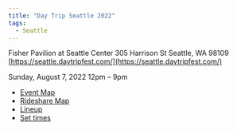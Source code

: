 ```yaml
---
title: "Day Trip Seattle 2022"
tags:
  - Seattle
---
```

Fisher Pavilion at Seattle Center
305 Harrison St
Seattle, WA 98109
[https://seattle.daytripfest.com/](https://seattle.daytripfest.com/)

Sunday, August 7, 2022
12pm – 9pm

* [Event Map](/assets/posts/2022-08-07-day-trip-seattle-2022/dtpnw_2022_mk_map_event_1080x1350_r10.png)
* [Rideshare Map](/assets/posts/2022-08-07-day-trip-seattle-2022/dtpnw_2022_mk_map_rideshare_1080x1350_r01.png)
* [Lineup](/assets/posts/2022-08-07-day-trip-seattle-2022/dtpnw_2022_mk_lu_full_osn_ga_1080x1350_r08.png)
* [Set times](/assets/posts/2022-08-07-day-trip-seattle-2022/dtpnw_2022_mk_lu_set_times_ga_1080x1350_r07.png)